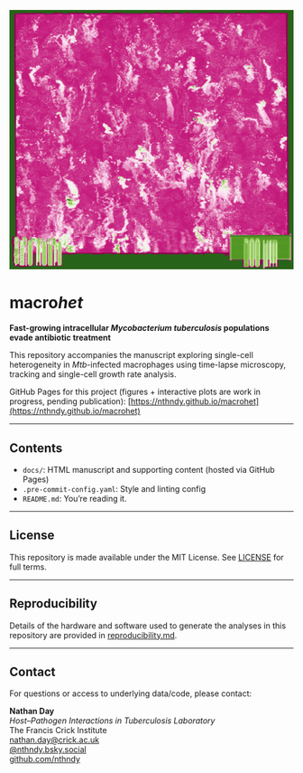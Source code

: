 <p align="center">
  <img src="https://github.com/nthndy/macrohet/raw/main/docs/images/landing_img.png" alt="macrohet image" width="600">
</p>

# macro*het*

**Fast-growing intracellular _Mycobacterium tuberculosis_ populations evade antibiotic treatment**

This repository accompanies the manuscript exploring single-cell heterogeneity in _Mtb_-infected macrophages using time-lapse microscopy, tracking and single-cell growth rate analysis.

GitHub Pages for this project (figures + interactive plots are work in progress, pending publication):
[https://nthndy.github.io/macrohet](https://nthndy.github.io/macrohet)

---

## Contents

- `docs/`: HTML manuscript and supporting content (hosted via GitHub Pages)
- `.pre-commit-config.yaml`: Style and linting config
- `README.md`: You’re reading it.

---

## License

This repository is made available under the MIT License. See [LICENSE](LICENSE) for full terms.

---

## Reproducibility

Details of the hardware and software used to generate the analyses in this repository are provided in [reproducibility.md](reproducibility.md).

---

## Contact

For questions or access to underlying data/code, please contact:

**Nathan Day** <br>
_Host–Pathogen Interactions in Tuberculosis Laboratory_ <br>
The Francis Crick Institute <br>
nathan.day@crick.ac.uk <br>
[@nthndy.bsky.social](https://bsky.app/profile/nthndy.bsky.social) <br>
[github.com/nthndy](https://github.com/nthndy)<br>

